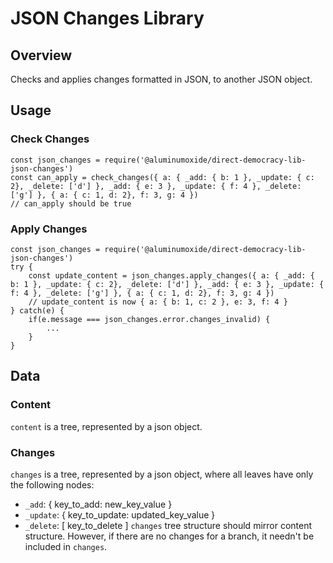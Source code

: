 # JSON Changes Library

## Overview
Checks and applies changes formatted in JSON, to another JSON object.

## Usage

### Check Changes
```
const json_changes = require('@aluminumoxide/direct-democracy-lib-json-changes')
const can_apply = check_changes({ a: { _add: { b: 1 }, _update: { c: 2}, _delete: ['d'] }, _add: { e: 3 }, _update: { f: 4 }, _delete: ['g'] }, { a: { c: 1, d: 2}, f: 3, g: 4 })
// can_apply should be true
```

### Apply Changes
```
const json_changes = require('@aluminumoxide/direct-democracy-lib-json-changes')
try {
	const update_content = json_changes.apply_changes({ a: { _add: { b: 1 }, _update: { c: 2}, _delete: ['d'] }, _add: { e: 3 }, _update: { f: 4 }, _delete: ['g'] }, { a: { c: 1, d: 2}, f: 3, g: 4 })
	// update_content is now { a: { b: 1, c: 2 }, e: 3, f: 4 }
} catch(e) {
	if(e.message === json_changes.error.changes_invalid) {
		...
	}
}
```

## Data

### Content
`content` is a tree, represented by a json object.

### Changes
`changes` is a tree, represented by a json object, where all leaves have only the following nodes:
* `_add`: { key_to_add: new_key_value }
* `_update`: { key_to_update: updated_key_value }
* `_delete`: [ key_to_delete ]
`changes` tree structure should mirror content structure. However, if there are no changes for a branch, it needn't be included in `changes`.
